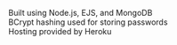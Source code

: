 Built using Node.js, EJS, and MongoDB  
BCrypt hashing used for storing passwords   
Hosting provided by Heroku
